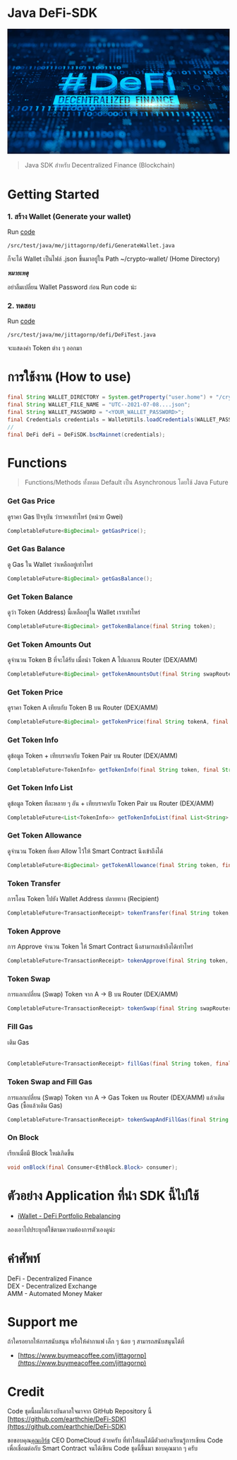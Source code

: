# Java DeFi-SDK

![](./DeFi.jpeg)

> Java SDK สำหรับ Decentralized Finance (Blockchain)

# Getting Started

### 1. สร้าง Wallet (Generate your wallet)

Run [code](src/test/java/me/jittagornp/defi/GenerateWallet.java)

```
/src/test/java/me/jittagornp/defi/GenerateWallet.java
```

ก็จะได้ Wallet เป็นไฟล์ .json ขึ้นมาอยู่ใน Path ~/crypto-wallet/ (Home Directory)

***หมายเหตุ***

อย่าลืมเปลี่ยน Wallet Password ก่อน Run code น่ะ

### 2. ทดสอบ

Run [code](src/test/java/me/jittagornp/defi/DeFiTest.java)

```
/src/test/java/me/jittagornp/defi/DeFiTest.java
```

จะแสดงค่า Token ต่าง ๆ ออกมา

# การใช้งาน (How to use)

```java
final String WALLET_DIRECTORY = System.getProperty("user.home") + "/crypto-wallet";
final String WALLET_FILE_NAME = "UTC--2021-07-08....json";
final String WALLET_PASSWORD = "<YOUR_WALLET_PASSWORD>";
final Credentials credentials = WalletUtils.loadCredentials(WALLET_PASSWORD, new File(WALLET_DIRECTORY, WALLET_FILE_NAME));
//
final DeFi deFi = DeFiSDK.bscMainnet(credentials);
```

# Functions

> Functions/Methods ทั้งหมด Default เป็น Asynchronous โดยใช้ Java Future

### Get Gas Price

ดูราคา Gas ปัจจุบัน ว่าราคาเท่าไหร่ (หน่วย Gwei)

```java
CompletableFuture<BigDecimal> getGasPrice();
```

### Get Gas Balance

ดู Gas ใน Wallet ว่าเหลืออยู่เท่าไหร่

```java
CompletableFuture<BigDecimal> getGasBalance();
```

### Get Token Balance

ดูว่า Token (Address) นี้เหลืออยู่ใน Wallet เราเท่าไหร่

```java
CompletableFuture<BigDecimal> getTokenBalance(final String token);
```

### Get Token Amounts Out

ดูจำนวน Token B ที่จะได้รับ เมื่อนำ Token A ไปแลกบน Router (DEX/AMM)

```java
CompletableFuture<BigDecimal> getTokenAmountsOut(final String swapRouter, final String tokenA, final String tokenB, final BigDecimal amount);
```

### Get Token Price

ดูราคา Token A เทียบกับ Token B บน Router (DEX/AMM)

```java
CompletableFuture<BigDecimal> getTokenPrice(final String tokenA, final String tokenB, final String swapRouter);
```

### Get Token Info

ดูข้อมูล Token + เทียบราคากับ Token Pair บน Router (DEX/AMM)

```java
CompletableFuture<TokenInfo> getTokenInfo(final String token, final String tokenPair, final String swapRouter);
```

### Get Token Info List

ดูข้อมูล Token ทีละหลาย ๆ อัน + เทียบราคากับ Token Pair บน Router (DEX/AMM)

```java
CompletableFuture<List<TokenInfo>> getTokenInfoList(final List<String> tokens, final Function<String, String> tokenPair, final Function<String, String> tokenRouter);
```

### Get Token Allowance

ดูจำนวน Token ที่เคย Allow ไว้ให้ Smart Contract นึงเข้าถึงได้  

```java
CompletableFuture<BigDecimal> getTokenAllowance(final String token, final String contractAddress);
```

### Token Transfer 

การโอน Token ไปยัง Wallet Address ปลายทาง (Recipient)

```java
CompletableFuture<TransactionReceipt> tokenTransfer(final String token, String recipient, final BigDecimal amount);
```

### Token Approve

การ Approve จำนวน Token ให้ Smart Contract นึงสามารถเข้าถึงได้เท่าไหร่

```java
CompletableFuture<TransactionReceipt> tokenApprove(final String token, final BigDecimal amount, final String contractAddress);
```

### Token Swap

การแลกเปลี่ยน (Swap) Token จาก A -> B บน Router (DEX/AMM)

```java
CompletableFuture<TransactionReceipt> tokenSwap(final String swapRouter, final String tokenA, final String tokenB, final BigDecimal amount, final double slippage, final int deadlineMinutes);
```

### Fill Gas

เติม Gas
```java

CompletableFuture<TransactionReceipt> fillGas(final String token, final BigDecimal amount);
```

### Token Swap and Fill Gas

การแลกเปลี่ยน (Swap) Token จาก A -> Gas Token บน Router (DEX/AMM) แล้วเติม Gas (ซื้อแล้วเติม Gas)

```java
CompletableFuture<TransactionReceipt> tokenSwapAndFillGas(final String swapRouter, final String token, final String gasToken, final BigDecimal amount);
```

### On Block

เรียกเมื่อมี Block ใหม่เกิดขึ้น

```java
void onBlock(final Consumer<EthBlock.Block> consumer);
```

# ตัวอย่าง Application ที่นำ SDK นี้ไปใช้

- [iWallet - DeFi Portfolio Rebalancing](https://hub.docker.com/repository/docker/jittagornp/iwallet)

ลองเอาไปประยุกต์ใช้ตามความต้องการตัวเองดูน่ะ

# คำศัพท์ 

DeFi - Decentralized Finance  
DEX - Decentralized Exchange  
AMM - Automated Money Maker   

# Support me

ถ้าใครอยากให้การสนับสนุน หรือให้ค่ากาแฟ เล็ก ๆ น้อย ๆ สามารถสนับสนุนได้ที่ 

- [https://www.buymeacoffee.com/jittagornp](https://www.buymeacoffee.com/jittagornp)

# Credit 

Code ชุดนี้ผมได้แรงบันดาลใจมาจาก GitHub Repository นี้ [https://github.com/earthchie/DeFi-SDK](https://github.com/earthchie/DeFi-SDK)  
  
ขอขอบคุณ[คุณเอิร์ธ](https://github.com/earthchie) CEO DomeCloud ด้วยครับ ที่ทำให้ผมได้มีตัวอย่างเรียนรู้การเขียน Code เพื่อเชื่อมต่อกับ Smart Contract จนได้เขียน Code ชุดนี้ขึ้นมา ขอบคุณมาก ๆ ครับ
